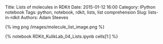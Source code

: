 Title: Lists of molecules in RDKit
Date: 2015-01-12 16:00
Category: IPython notebook
Tags: python, notebook, rdkit, lists, list comprehension
Slug: lists-in-rdkit
Authors: Adam Steeves

{% img png /images/molecule_list_image.png %}

{% notebook RDKit_KulikLab_04_Lists.ipynb cells[1:] %}


